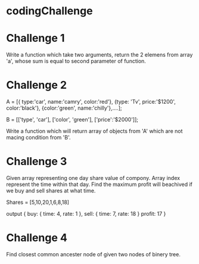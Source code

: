 # codingChallenge

# Challenge 1 
Write a function which take two arguments, return the 2 elemens from array 'a', whose sum is equal to second parameter of function.

# Challenge 2
A = [{ type:'car', name:'camry', color:'red'}, {type: 'Tv', price:'$1200', color:'black'}, {color:'green', name:'chilly'},....];

B = [['type', 'car'], ['color', 'green'], ['price':'$2000']];

Write a function which will return array of objects from 'A' which are not macing condition from 'B'.

# Challenge 3
Given array representing one day share value of compony.
Array index represent the time within that day.
Find the maximum profit will beachived if we buy and sell shares at what time.

Shares = [5,10,20,1,6,8,18]

output { 
  buy: {
    time: 4,
    rate: 1
  },
  sell: {
    time: 7,
    rate: 18
  }
  profit: 17
}

# Challenge 4
Find closest common ancester node of given two nodes of binery tree.
